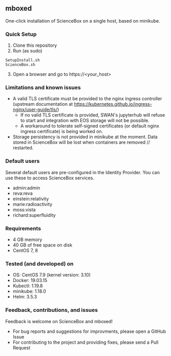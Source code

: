 ## mboxed

One-click installation of ScienceBox on a single host, based on minikube.


### Quick Setup
1. Clone this repository
2. Run (as sudo)
  ```
  SetupInstall.sh
  ScienceBox.sh
  ```
3. Open a browser and go to https://<your_host>


### Limitations and known issues
- A valid TLS certificate must be provided to the nginx ingress controller (upstream documentation at https://kubernetes.github.io/ingress-nginx/user-guide/tls/)
  - If no valid TLS certificate is provided, SWAN's jupyterhub will refuse to start and integration with EOS storage will not be possible.
  - A workaround to tolerate self-signed certificates (or default nginx ingress certificate) is being worked on.
- Storage persistency is not provided in minikube at the moment. Data stored in ScienceBox will be lost when containers are removed // restarted.


### Default users
Several default users are pre-configured in the Identity Provider. You can use these to access ScienceBox services.
- admin:admin
- reva:reva
- einstein:relativity
- marie:radioactivity
- moss:vista
- richard:superfluidity


### Requirements
- 4 GB memory
- 40 GB of free space on disk
- CentOS 7, 8


### Tested (and developed) on
- OS: CentOS 7.9 (kernel version: 3.10)
- Docker: 19.03.15
- Kubectl: 1.19.8
- minikube: 1.18.0
- Helm: 3.5.3


### Feedback, contributions, and issues
Feedback is welcome on ScienceBox and mboxed!
- For bug reports and suggestions for improvments, please open a GitHub Issue
- For contributing to the project and providing fixes, please send a Pull Request
